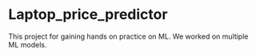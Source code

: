 # Laptop_price_predictor
This project for gaining hands on practice on ML. We worked on multiple ML models.
